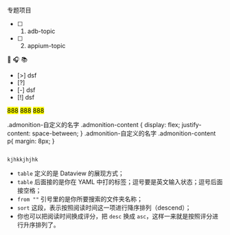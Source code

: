 专题项目
- [ ]   1.  adb-topic
- [ ]   2. appium-topic


📝
🎧
📚


- [>] dsf
- [?] 
- [-] dsf
- [!]  dsf



<mark class="pink">888</mark>
<mark class="green">888</mark>
<mark class="blue">888</mark>



.admonition-自定义的名字 .admonition-content { display: flex; justify-content: space-between; } .admonition-自定义的名字 .admonition-content p{ margin: 8px; }



```ad-mybatis

kjhkkjhjhk

```


-   `table` 定义的是 Dataview 的展现方式；
-   `table` 后面接的是你在 YAML 中打的标签；逗号要是英文输入状态；逗号后面接空格；
-   `from ""` 引号里的是你所要搜索的文件夹名称；
-   `sort` 这段，表示按照阅读时间这一项进行降序排列（descend）；
-   你也可以把阅读时间换成评分，把 `desc` 换成 `asc`，这样一来就是按照评分进行升序排列了。